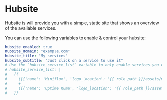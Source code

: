 # Hubsite

Hubsite is will provide you with a simple, static site that shows an overview of the available services.

You can use the following variables to enable & control your hubsite:

```yaml
hubsite_enabled: true
hubsite_domain: "example.com"
hubsite_title: "My services"
hubsite_subtitle: "Just click on a service to use it"
# Use the `hubsite_service_list` variable to only enable services you want to show on this page
# hubsite_service_list: |
#   {{
#     ([{'name': 'Miniflux', 'logo_location': '{{ role_path }}/assets/miniflux.png', 'description': 'An opinionated feed reader '}] if miniflux_enabled else [])
#     +
#     ([{'name': 'Uptime Kuma', 'logo_location': '{{ role_path }}/assets/uptime-kuma.png', 'description': 'Check if the status of services'}] if uptime_kuma_enabled else [])
#   }}
```
